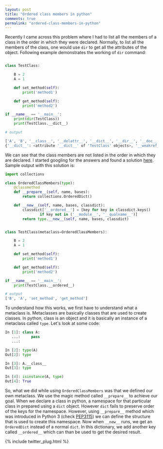 ```yaml
---
layout: post
title: "Ordered class members in python"
comments: true
permalink: "ordered-class-members-in-python"
---
```


Recently I came across this problem where I had to list all the members of a class in the order in which they were declared. Normally, to list all the members of the class, one would use `dir` to get all the attributes of the object. Following example demonstrates the working of `dir` command:

```python

class TestClass:

	B = 2
	A = 1

	def set_method(self):
		print('method1')

	def get_method(self):
		print('method2')

if __name__ == '__main__':
	print(dir(TestClass))
	print(TestClass.__dict__)

# output

['A', 'B', '__class__', '__delattr__', '__dict__', '__dir__', '__doc__', '__eq__', '__format__', '__ge__', '__getattribute__', '__gt__', '__hash__', '__init__', '__le__', '__lt__', '__module__', '__ne__', '__new__', '__reduce__', '__reduce_ex__', '__repr__', '__setattr__', '__sizeof__', '__str__', '__subclasshook__', '__weakref__', 'get_method', 'set_method']
{'__dict__': <attribute '__dict__' of 'TestClass' objects>, '__weakref__': <attribute '__weakref__' of 'TestClass' objects>, 'set_method': <function TestClass.set_method at 0x102133bf8>, 'get_method': <function TestClass.get_method at 0x102133c80>, 'B': 2, 'A': 1, '__doc__': None, '__module__': '__main__'}

```

We can see that the class members are not listed in the order in which they are declared. I started googling for the answers and found a solution [here](http://stackoverflow.com/a/27113652/1465701). Sample output with this solution is:

```python
import collections

class OrderedClassMembers(type):
    @classmethod
    def __prepare__(self, name, bases):
        return collections.OrderedDict()

    def __new__(self, name, bases, classdict):
        classdict['__ordered__'] = [key for key in classdict.keys()
                if key not in ('__module__', '__qualname__')]
        return type.__new__(self, name, bases, classdict)


class TestClass(metaclass=OrderedClassMembers):

    B = 2
    A = 1

    def set_method(self):
        print('method1')

    def get_method(self):
        print('method2')

if __name__ == '__main__':
    print(TestClass.__ordered__)

# output
['B', 'A', 'set_method', 'get_method']

```
To understand how this works, we first have to understand what a metaclass is. Metaclasses are basically classes that are used to create classes. In python, class is an object and it is basically an instance of a metaclass called `type`. Let's look at some code:

```python
In [1]: class A:
   ...:     pass
   ...: 

In [2]: type(A)
Out[2]: type

In [3]: A.__class__
Out[3]: type

In [4]: isinstance(A, type)
Out[4]: True

```

So, what we did while using `OrderedClassMembers` was that we defined our own metaclass. We use the magic method called `__prepare__` to achieve our goal. When we declare a class in python, a namespace for that particular class in prepared using a `dict` object. However `dict` fails to preserve order of the keys for the namespace. However, using  `__prepare__` method which was introduced in Python 3 (check [PEP3115](https://www.python.org/dev/peps/pep-3115/)) we can define the structure that is used to create this namespace. Now when `__new__` runs, we get an `OrderedDict` instead of a normal `dict`. In this dictionary, we add another key called `__ordered__` which can than be used to get the desired result.

{% include twitter_plug.html %}
